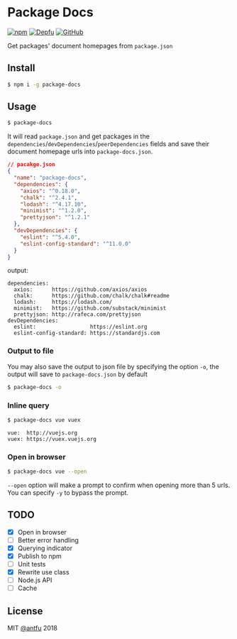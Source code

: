 # Package Docs

[![npm](https://img.shields.io/npm/v/package-docs.svg?style=flat-square)](https://www.npmjs.com/package/package-docs)
[![Depfu](https://img.shields.io/depfu/antfu/package-docs.svg?style=flat-square)](https://depfu.com/github/antfu/package-docs?project=Npm)
[![GitHub](https://img.shields.io/github/license/mashape/apistatus.svg?style=flat-square)](https://github.com/antfu/package-docs#readme)


Get packages' document homepages from `package.json`

## Install
```bash
$ npm i -g package-docs
```

## Usage
```bash
$ package-docs
```

It will read `package.json` and get packages in the `dependencies`/`devDependencies`/`peerDependencies` fields and save their document homepage urls into `package-docs.json`.

```json
// pacakge.json
{
  "name": "package-docs",
  "dependencies": {
    "axios": "^0.18.0",
    "chalk": "^2.4.1",
    "lodash": "^4.17.10",
    "minimist": "^1.2.0",
    "prettyjson": "^1.2.1"
  },
  "devDependencies": {
    "eslint": "^5.4.0",
    "eslint-config-standard": "^11.0.0"
  }
}
```
output:
```json5
dependencies:
  axios:      https://github.com/axios/axios
  chalk:      https://github.com/chalk/chalk#readme
  lodash:     https://lodash.com/
  minimist:   https://github.com/substack/minimist
  prettyjson: http://rafeca.com/prettyjson
devDependencies:
  eslint:                 https://eslint.org
  eslint-config-standard: https://standardjs.com
```

### Output to file
You may also save the output to json file by specifying the option `-o`, the output will save to `package-docs.json` by default
```bash
$ package-docs -o
```

### Inline query
```bash
$ package-docs vue vuex
```
```
vue:  http://vuejs.org
vuex: https://vuex.vuejs.org
```

### Open in browser
```bash
$ package-docs vue --open
```
`--open` option will make a prompt to confirm when opening more than 5 urls. You can specify `-y` to bypass the prompt.

## TODO
- [x] Open in browser
- [ ] Better error handling
- [x] Querying indicator
- [x] Publish to npm
- [ ] Unit tests
- [x] Rewrite use class
- [ ] Node.js API
- [ ] Cache

## License
MIT [@antfu](https://github.com/antfu) 2018
